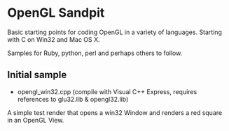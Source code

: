 # OpenGL Sandpit

Basic starting points for coding OpenGL in a variety of languages. Starting with C on Win32 and Mac OS X.

Samples for Ruby, python, perl and perhaps others to follow.

## Initial sample 

- opengl_win32.cpp (compile with Visual C++ Express, requires references to glu32.lib & opengl32.lib)

A simple test render that opens a win32 Window and renders a red square in an OpenGL View.